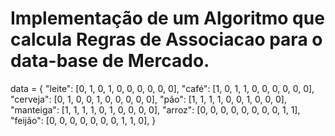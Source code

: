 # Implementação de um Algoritmo que calcula Regras de Associacao para o data-base de Mercado.

data = {
    "leite": [0, 1, 0, 1, 0, 0, 0, 0, 0, 0],
    "café": [1, 0, 1, 1, 0, 0, 0, 0, 0, 0],
    "cerveja": [0, 1, 0, 0, 1, 0, 0, 0, 0, 0],
    "pão": [1, 1, 1, 1, 0, 0, 1, 0, 0, 0],
    "manteiga": [1, 1, 1, 1, 0, 1, 0, 0, 0, 0],
    "arroz": [0, 0, 0, 0, 0, 0, 0, 0, 1, 1],
    "feijão": [0, 0, 0, 0, 0, 0, 0, 1, 1, 0],
}
